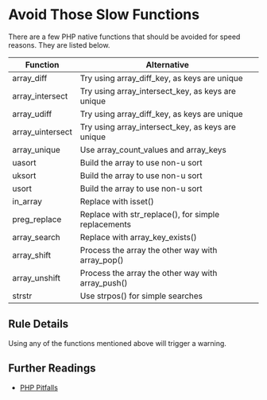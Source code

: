 <!-- Performances -->
# Avoid Those Slow Functions

There are a few PHP native functions that should be avoided for speed reasons. They are listed below. 

| Function | Alternative |
|---|---|
| array\_diff        | Try using array\_diff\_key, as keys are unique |
| array\_intersect   | Try using array\_intersect\_key, as keys are unique |
| array\_udiff       | Try using array\_diff\_key, as keys are unique |
| array\_uintersect  | Try using array\_intersect\_key, as keys are unique |
| array\_unique      | Use array\_count\_values and array\_keys|
| uasort             | Build the array to use non-u sort|
| uksort             | Build the array to use non-u sort|
| usort              | Build the array to use non-u sort|
| in_array           | Replace with isset() |
| preg_replace       | Replace with str_replace(), for simple replacements |
| array_search       | Replace with array_key_exists() |
| array_shift        | Process the array the other way with array_pop() |
| array_unshift      | Process the array the other way with array_push() |
| strstr             | Use strpos() for simple searches |

<!--
|   |   |
-->


## Rule Details

Using any of the functions mentioned above will trigger a warning. 

<!--
### Options

## When Not To Use It
-->

## Further Readings

* [PHP Pitfalls](https://secure.phabricator.com/book/phabflavor/article/php_pitfalls/)
